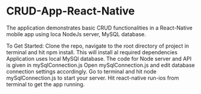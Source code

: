 # CRUD-App-React-Native
The application demonstrates basic CRUD functionalities in a React-Native mobile app using loca NodeJs server, MySQL database.

To Get Started:
Clone the repo, navigate to the root directory of project in terminal and hit npm install. 
This will install al required dependencies
Application uses local MySQl database. The code for Node server and API is given in mySqlConnection.js
Open mySqlConnection.js and edit database connection settings accordingly.
Go to terminal and hit node mySqlConnection.js to start your server.
Hit react-native run-ios from terminal to get the app running.
